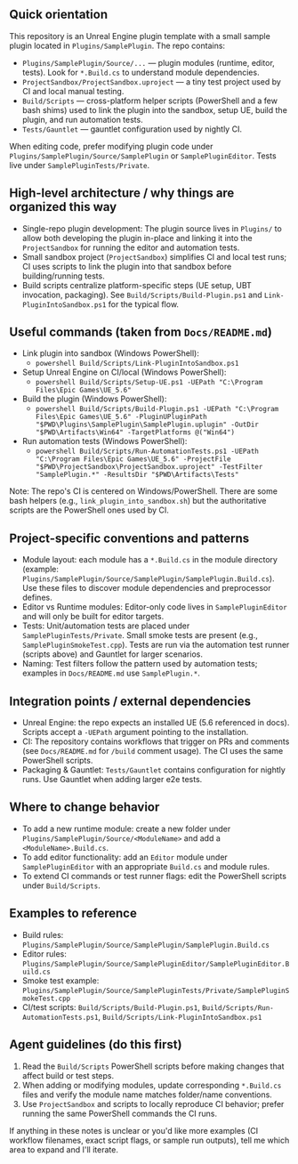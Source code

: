 ## Quick orientation

This repository is an Unreal Engine plugin template with a small sample plugin located in `Plugins/SamplePlugin`. The repo contains:

- `Plugins/SamplePlugin/Source/...` — plugin modules (runtime, editor, tests). Look for `*.Build.cs` to understand module dependencies.
- `ProjectSandbox/ProjectSandbox.uproject` — a tiny test project used by CI and local manual testing.
- `Build/Scripts` — cross-platform helper scripts (PowerShell and a few bash shims) used to link the plugin into the sandbox, setup UE, build the plugin, and run automation tests.
- `Tests/Gauntlet` — gauntlet configuration used by nightly CI.

When editing code, prefer modifying plugin code under `Plugins/SamplePlugin/Source/SamplePlugin` or `SamplePluginEditor`. Tests live under `SamplePluginTests/Private`.

## High-level architecture / why things are organized this way

- Single-repo plugin development: The plugin source lives in `Plugins/` to allow both developing the plugin in-place and linking it into the `ProjectSandbox` for running the editor and automation tests.
- Small sandbox project (`ProjectSandbox`) simplifies CI and local test runs; CI uses scripts to link the plugin into that sandbox before building/running tests.
- Build scripts centralize platform-specific steps (UE setup, UBT invocation, packaging). See `Build/Scripts/Build-Plugin.ps1` and `Link-PluginIntoSandbox.ps1` for the typical flow.

## Useful commands (taken from `Docs/README.md`)

- Link plugin into sandbox (Windows PowerShell):
  - `powershell Build/Scripts/Link-PluginIntoSandbox.ps1`
- Setup Unreal Engine on CI/local (Windows PowerShell):
  - `powershell Build/Scripts/Setup-UE.ps1 -UEPath "C:\Program Files\Epic Games\UE_5.6"`
- Build the plugin (Windows PowerShell):
  - `powershell Build/Scripts/Build-Plugin.ps1 -UEPath "C:\Program Files\Epic Games\UE_5.6" -PluginUPluginPath "$PWD\Plugins\SamplePlugin\SamplePlugin.uplugin" -OutDir "$PWD\Artifacts\Win64" -TargetPlatforms @("Win64")`
- Run automation tests (Windows PowerShell):
  - `powershell Build/Scripts/Run-AutomationTests.ps1 -UEPath "C:\Program Files\Epic Games\UE_5.6" -ProjectFile "$PWD\ProjectSandbox\ProjectSandbox.uproject" -TestFilter "SamplePlugin.*" -ResultsDir "$PWD\Artifacts\Tests"`

Note: The repo's CI is centered on Windows/PowerShell. There are some bash helpers (e.g., `link_plugin_into_sandbox.sh`) but the authoritative scripts are the PowerShell ones used by CI.

## Project-specific conventions and patterns

- Module layout: each module has a `*.Build.cs` in the module directory (example: `Plugins/SamplePlugin/Source/SamplePlugin/SamplePlugin.Build.cs`). Use these files to discover module dependencies and preprocessor defines.
- Editor vs Runtime modules: Editor-only code lives in `SamplePluginEditor` and will only be built for editor targets.
- Tests: Unit/automation tests are placed under `SamplePluginTests/Private`. Small smoke tests are present (e.g., `SamplePluginSmokeTest.cpp`). Tests are run via the automation test runner (scripts above) and Gauntlet for larger scenarios.
- Naming: Test filters follow the pattern used by automation tests; examples in `Docs/README.md` use `SamplePlugin.*`.

## Integration points / external dependencies

- Unreal Engine: the repo expects an installed UE (5.6 referenced in docs). Scripts accept a `-UEPath` argument pointing to the installation.
- CI: The repository contains workflows that trigger on PRs and comments (see `Docs/README.md` for `/build` comment usage). The CI uses the same PowerShell scripts.
- Packaging & Gauntlet: `Tests/Gauntlet` contains configuration for nightly runs. Use Gauntlet when adding larger e2e tests.

## Where to change behavior

- To add a new runtime module: create a new folder under `Plugins/SamplePlugin/Source/<ModuleName>` and add a `<ModuleName>.Build.cs`.
- To add editor functionality: add an `Editor` module under `SamplePluginEditor` with an appropriate `Build.cs` and module rules.
- To extend CI commands or test runner flags: edit the PowerShell scripts under `Build/Scripts`.

## Examples to reference

- Build rules: `Plugins/SamplePlugin/Source/SamplePlugin/SamplePlugin.Build.cs`
- Editor rules: `Plugins/SamplePlugin/Source/SamplePluginEditor/SamplePluginEditor.Build.cs`
- Smoke test example: `Plugins/SamplePlugin/Source/SamplePluginTests/Private/SamplePluginSmokeTest.cpp`
- CI/test scripts: `Build/Scripts/Build-Plugin.ps1`, `Build/Scripts/Run-AutomationTests.ps1`, `Build/Scripts/Link-PluginIntoSandbox.ps1`

## Agent guidelines (do this first)

1. Read the `Build/Scripts` PowerShell scripts before making changes that affect build or test steps.
2. When adding or modifying modules, update corresponding `*.Build.cs` files and verify the module name matches folder/name conventions.
3. Use `ProjectSandbox` and scripts to locally reproduce CI behavior; prefer running the same PowerShell commands the CI runs.

If anything in these notes is unclear or you'd like more examples (CI workflow filenames, exact script flags, or sample run outputs), tell me which area to expand and I'll iterate.
